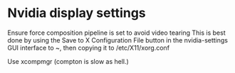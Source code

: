 # Nvidia display settings

Ensure force composition pipeline is set to avoid video tearing
This is best done by using the Save to X Configuration File button in the
nvidia-settings GUI interface to ~, then copying it to /etc/X11/xorg.conf

Use xcompmgr (compton is slow as hell.)
